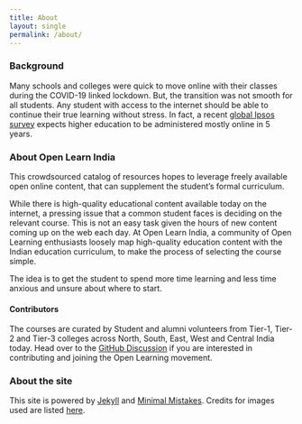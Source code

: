 ```yaml
---
title: About
layout: single
permalink: /about/
---
```

### Background
Many schools and colleges were quick to move online with their classes during the COVID-19 linked lockdown. But, the transition was not smooth for all students. Any student with access to the internet should be able to continue their true learning without stress. In fact, a recent [global Ipsos survey](https://www.ipsos.com/en/global-views-person-vs-online-education) expects higher education to be administered mostly online in 5 years. 

### About Open Learn India
This crowdsourced catalog of resources hopes to leverage freely available open online content, that can supplement the student’s formal curriculum.

While there is high-quality educational content available today on the internet, a pressing issue that a common student faces is deciding on the relevant course. This is not an easy task given the hours of new content coming up on the web each day. At Open Learn India, a community of Open Learning enthusiasts loosely map high-quality education content with the Indian education curriculum, to make the process of selecting the course simple.

The idea is to get the student to spend more time learning and less time anxious and unsure about where to start.

#### Contributors
The courses are curated by Student and alumni volunteers from Tier-1, Tier-2 and Tier-3 colleges across North, South, East, West and Central India today. Head over to the [GitHub Discussion](https://github.com/openlearnindia/openlearnindia.github.io/discussions) if you are interested in contributing and joining the Open Learning movement.

### About the site
This site is powered by [Jekyll](jekyllrb.com/) and [Minimal Mistakes](https://mademistakes.com/minimal-mistakes/).
Credits for images used are listed [here](/credits/).

<!-- [Terms & Privacy Policy]({% link _pages/terms.md %})
{: .notice} -->
